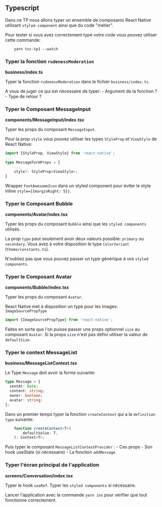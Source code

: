 ## Typescript
Dans ce TP nous allons typer un ensemble de composants React Native utilisant `styled-component` ainsi que du code "métier".

Pour tester si vous avez correctement typé votre code vous pouvez utiliser cette commande:
```
    yarn tsc-tp1 --watch
```
### Typer la fonction `rudenessModeration`
**business/index.ts**

Typer la fonction `rudenessModeration` dans le fichier `business/index.ts`.

A vous de juger ce qui est nécessaire de typer:
    - Argument de la fonction ?
    - Type de retour ?

### Typer le Composant MessageInput
**components/MessageInput/index.tsx**

Typer les props du composant `MessageInput`.

Pour la prop `style` vous pouvez utiliser les types `StyleProp` et `ViewStyle` de React Native:

```ts
import {StyleProp, ViewStyle} from 'react-native';
...
type MessageFormProps = {
    ...
    style?: StyleProp<ViewStyle>;
}
```

Wrapper `FontAwesomeIcon` dans un styled component pour éviter le style inline 
`style={{marginRight: 5}}`.

### Typer le Composant Bubble
**components/Avatar/index.tsx**

Typer les props du composant `Bubble` ainsi que les `styled components` utilisés.

La prop `type` peut seulement avoir deux valeurs possible: `primary` ou `secondary`.
Vous avez à votre disposition le type `ColorVariant` (`theme/constants.ts`).

N'oubliez pas que vous pouvez passer un type générique à vos `styled components`. 

### Typer le Composant Avatar
**components/Bubble/index.tsx**

Typer les props du composant `Avatar`.

React Native met à disposition un type pour les images: `ImageSourcePropType`
```ts
import {ImageSourcePropType} from 'react-native';
```

Faites en sorte que l'on puisse passer une props optionnel `size` au composant `Avatar`. Si la props `size` n'est pas défini utiliser la valeur de `defaultSize`. 

### Typer le context MessageList
**business/MessageListContext.tsx**

Le Type `Message` doit avoir la forme suivante:
```ts
type Message = {
  sentAt: Date;
  content: string;
  owner: boolean;
  avatar: string;
};
```

Dans un premier temps typer la fonction `createContext` qui a la `definition type` suivante:
```ts
    function createContext<T>(
        defaultValue: T,
    ): Context<T>;
```

Puis typer le composant `MessageListContextProvider` :
    - Ces props
    - Son hook useState (si nécessaire)
    - La fonction `addMessage`


### Typer l'écran principal de l'application
**screens/Conversation/index.tsx**

Typer le hook `useRef`.
Typer les `styled components` si nécessaire.


Lancer l'application avec la commande `yarn ios` pour vérifier que tout fonctionne correctement.
